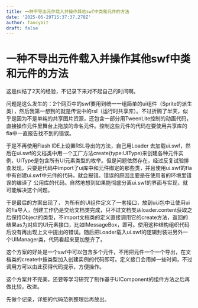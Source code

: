 ```yaml
---
title: 一种不导出元件载入并操作其他swf中类和元件的方法
date: '2025-06-29T15:37:37.278Z'
author: fancybit
draft: false
---
```

<div class="header"><h1 class="single-title animate__animated animate__pulse animate__faster">一种不导出元件载入并操作其他swf中类和元件的方法</h1></div>

<div class="content" id="content"><p><!-- raw HTML omitted -->这是纠结了2天的经验，不记录下来对不起自己的时间啊。</p><p>问题是这么发生的：2个网页中的swf要用到统一一组简单的ui组件（Sprite的派生类），然后我第一想到的就是传说中的rsl（运行时共享库）。不过折腾了半天，似乎是因为不是单纯的共享图片资源，还包含一部分用TweenLite控制的动画代码，直接操作元件里舞台上拖放的命名元件。控制这些元件的代码在要使用共享库的fla中一直报告找不到的错误。</p><p>于是不再使用Flash IDE上设置RSL导出的方法，自己用Loader 去加载ui.swf，然后在ui.swf的文档类中用一个工厂方法create(type:UIType)来创建各种元件实例，UIType是包含所有UI元素类型的枚举。但是问题依然存在，经过反复试验排查发现，只要是代码中import了ui库中和元件绑定的那些类，并且使用ui.swf的fla中有创建ui.swf中元件的代码，就会报错。错误的原因主要是在使用者的环境里错误的编译了&nbsp;公用库的代码。自然地想到如果能彻底分离ui.swf的界面与实现，就可能解决这个问题。</p><p>于是最后的方案出现了， 为所有的UI组件定义了一套接口，放到ui.i包中让使用ui的fla导入，创建工作仍是交给文档类完成，只不过文档类从loader.content获取之后保持Object的类型，不import文档类的定义直接调用它的create方法，返回的结果as为对应的UI元素接口，比如IMessageBox，即可。使用这种结构组织代码后没有再出现上文中提出的错误。随后把Loader载入ui.swf的逻辑封装进另外一个UIManager类，代码看起来更加整齐了。</p><p>这个方案的好处是一个swf中可以包含多个元件，不用把元件一个一个导出，在文档类的create中按类型加入创建实例的代码即可。定义接口会用掉一些时间，不过调用方可以由此获得代码提示，方便操作。</p><p>这个方案并不完美，还要等学习研究了制作基于UIComponent的组件方法之后再做比较，改进。</p><p>先做个记录，详细的代码范例整理后再放出。</p><!-- raw HTML omitted --></div>

